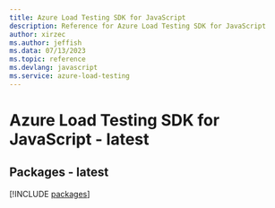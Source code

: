 ```yaml
---
title: Azure Load Testing SDK for JavaScript
description: Reference for Azure Load Testing SDK for JavaScript
author: xirzec
ms.author: jeffish
ms.data: 07/13/2023
ms.topic: reference
ms.devlang: javascript
ms.service: azure-load-testing
---
```

# Azure Load Testing SDK for JavaScript - latest
## Packages - latest
[!INCLUDE [packages](load-testing-index.md)]